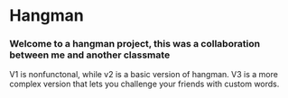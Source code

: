 # Hangman

### Welcome to a hangman project, this was a collaboration between me and another classmate

V1 is nonfunctonal, while v2 is a basic version of hangman. V3 is a more complex version that lets you challenge your friends with custom words.
